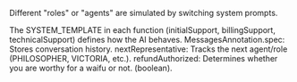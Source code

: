 Different "roles" or "agents" are simulated by switching system prompts.

The SYSTEM_TEMPLATE in each function (initialSupport, billingSupport, technicalSupport) defines how the AI behaves.
MessagesAnnotation.spec: Stores conversation history.
nextRepresentative: Tracks the next agent/role (PHILOSOPHER, VICTORIA, etc.).
refundAuthorized: Determines whether you are worthy for a waifu or not. (boolean).
